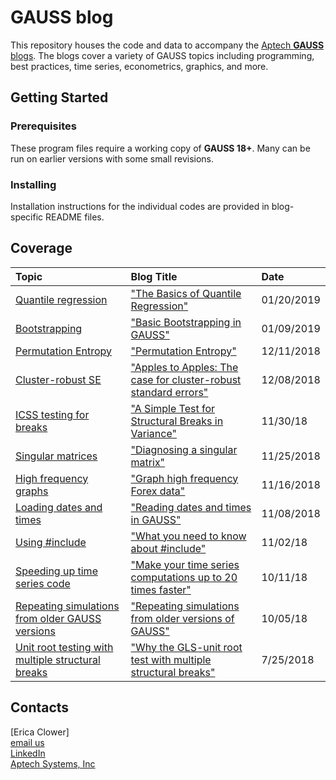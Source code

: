 # GAUSS blog
This repository houses the code and data to accompany the [Aptech **GAUSS** blogs](https://www.aptech.com/blog/).  The blogs cover a variety of GAUSS topics including programming, best practices, time series, econometrics, graphics, and more.

## Getting Started
### Prerequisites
These program files require a working copy of **GAUSS 18+**. Many can be run on earlier versions with some small revisions.

### Installing
Installation instructions for the individual codes are provided in blog-specific README files.

## Coverage
|Topic|Blog Title|Date|
|:----|:----|:----|
|[Quantile regression](econometrics/quantile-regression-01.20.2018)|["The Basics of Quantile Regression"](https://www.aptech.com/blog/the-basics-of-quantile-regression/)|01/20/2019|
|[Bootstrapping](econometrics/bootstrapping-01.09.2018)|["Basic Bootstrapping in GAUSS"](https://www.aptech.com/blog/basic-bootstrapping-in-gauss/)|01/09/2019|
|[Permutation Entropy](time_series/permutation-entropy-12.13.18)|["Permutation Entropy"](https://www.aptech.com/blog/permutation-entropy/)|12/11/2018|
|[Cluster-robust SE](econometrics/cluster-robust-12.10.2018)|["Apples to Apples: The case for cluster-robust standard errors"](https://www.aptech.com/blog/apples-to-apples-the-case-for-cluster-robust-standard-errors/)|12/08/2018|
|[ICSS testing for breaks](time_series/icss-11.30.2018)|["A Simple Test for Structural Breaks in Variance"](https://www.aptech.com/blog/a-simple-test-for-structural-breaks-in-variance/)|11/30/18|
|[Singular matrices](programming/singular-matrix-11.25.18)|["Diagnosing a singular matrix"](https://www.aptech.com/blog/category/programming/)|11/25/2018|
|[High frequency graphs](graphics/high-frequency-data-11.16.18)|["Graph high frequency Forex data"](https://www.aptech.com/blog/graph-high-frequency-forex-data/)|11/16/2018|
|[Loading dates and times](time_series/reading-dates-time-11.08.18)|["Reading dates and times in GAUSS"](https://www.aptech.com/blog/reading-dates-and-times-in-gauss/)|11/08/2018|
|[Using #include](programming/include-statements-11.02.18)|["What you need to know about #include"](https://www.aptech.com/blog/what-you-need-to-know-about-include/)|11/02/18|
|[Speeding up time series code](programming/faster-time-series-10.11.18)|["Make your time series computations up to 20 times faster"](https://www.aptech.com/blog/make-your-time-series-computations-up-to-20-times-faster/)|10/11/18|
|[Repeating simulations from older GAUSS versions](simulation/repeating-older-sims-10.05.18)|["Repeating simulations from older versions of GAUSS"](https://www.aptech.com/blog/repeating-simulations-from-older-versions-of-gauss/)|10/05/18|
|[Unit root testing with multiple structural breaks](time_series/gls-msbur-7.25.18)|["Why the GLS-unit root test with multiple structural breaks"](https://www.aptech.com/blog/the-changing-trend-in-home-values/)|7/25/2018|

## Contacts
[Erica Clower]  
[email us](mailto:eclower@aptech.com)  
[LinkedIn](https://linkedin.com/in/ericaclower)  
[Aptech Systems, Inc](https://www.aptech.com/)
